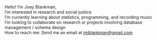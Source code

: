Hello! I’m Joey Blankman,
</br>I’m interested in research and social justice
</br>I’m currently learning about statistics, programming, and recording music
</br>I’m looking to collaborate on research or projects involving database management / schema design
</br>How to reach me: Send me an email at jmblankman@gmail.com
<dim>
</br> 
